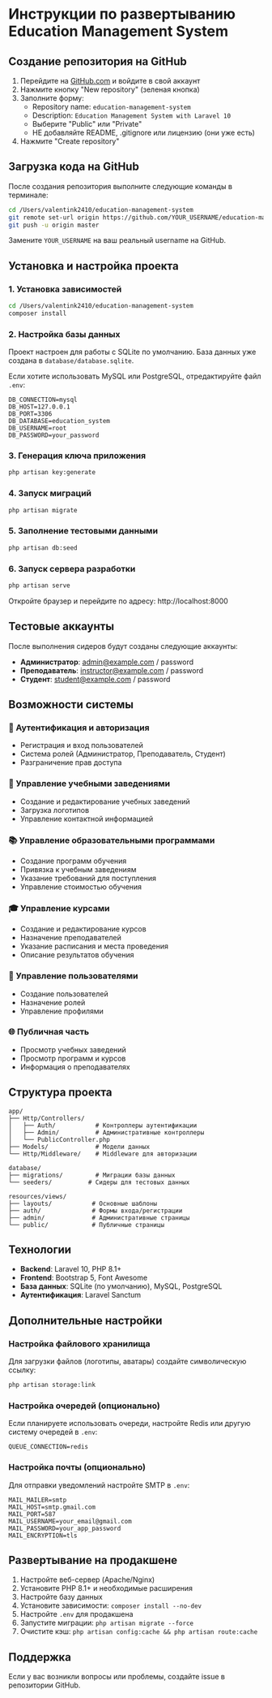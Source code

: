 # Инструкции по развертыванию Education Management System

## Создание репозитория на GitHub

1. Перейдите на [GitHub.com](https://github.com) и войдите в свой аккаунт
2. Нажмите кнопку "New repository" (зеленая кнопка)
3. Заполните форму:
   - Repository name: `education-management-system`
   - Description: `Education Management System with Laravel 10`
   - Выберите "Public" или "Private"
   - НЕ добавляйте README, .gitignore или лицензию (они уже есть)
4. Нажмите "Create repository"

## Загрузка кода на GitHub

После создания репозитория выполните следующие команды в терминале:

```bash
cd /Users/valentink2410/education-management-system
git remote set-url origin https://github.com/YOUR_USERNAME/education-management-system.git
git push -u origin master
```

Замените `YOUR_USERNAME` на ваш реальный username на GitHub.

## Установка и настройка проекта

### 1. Установка зависимостей

```bash
cd /Users/valentink2410/education-management-system
composer install
```

### 2. Настройка базы данных

Проект настроен для работы с SQLite по умолчанию. База данных уже создана в `database/database.sqlite`.

Если хотите использовать MySQL или PostgreSQL, отредактируйте файл `.env`:

```env
DB_CONNECTION=mysql
DB_HOST=127.0.0.1
DB_PORT=3306
DB_DATABASE=education_system
DB_USERNAME=root
DB_PASSWORD=your_password
```

### 3. Генерация ключа приложения

```bash
php artisan key:generate
```

### 4. Запуск миграций

```bash
php artisan migrate
```

### 5. Заполнение тестовыми данными

```bash
php artisan db:seed
```

### 6. Запуск сервера разработки

```bash
php artisan serve
```

Откройте браузер и перейдите по адресу: http://localhost:8000

## Тестовые аккаунты

После выполнения сидеров будут созданы следующие аккаунты:

- **Администратор**: admin@example.com / password
- **Преподаватель**: instructor@example.com / password  
- **Студент**: student@example.com / password

## Возможности системы

### 🔐 Аутентификация и авторизация
- Регистрация и вход пользователей
- Система ролей (Администратор, Преподаватель, Студент)
- Разграничение прав доступа

### 🏫 Управление учебными заведениями
- Создание и редактирование учебных заведений
- Загрузка логотипов
- Управление контактной информацией

### 📚 Управление образовательными программами
- Создание программ обучения
- Привязка к учебным заведениям
- Указание требований для поступления
- Управление стоимостью обучения

### 🎓 Управление курсами
- Создание и редактирование курсов
- Назначение преподавателей
- Указание расписания и места проведения
- Описание результатов обучения

### 👥 Управление пользователями
- Создание пользователей
- Назначение ролей
- Управление профилями

### 🌐 Публичная часть
- Просмотр учебных заведений
- Просмотр программ и курсов
- Информация о преподавателях

## Структура проекта

```
app/
├── Http/Controllers/
│   ├── Auth/           # Контроллеры аутентификации
│   ├── Admin/          # Административные контроллеры
│   └── PublicController.php
├── Models/             # Модели данных
└── Http/Middleware/    # Middleware для авторизации

database/
├── migrations/         # Миграции базы данных
└── seeders/          # Сидеры для тестовых данных

resources/views/
├── layouts/           # Основные шаблоны
├── auth/              # Формы входа/регистрации
├── admin/             # Административные страницы
└── public/            # Публичные страницы
```

## Технологии

- **Backend**: Laravel 10, PHP 8.1+
- **Frontend**: Bootstrap 5, Font Awesome
- **База данных**: SQLite (по умолчанию), MySQL, PostgreSQL
- **Аутентификация**: Laravel Sanctum

## Дополнительные настройки

### Настройка файлового хранилища

Для загрузки файлов (логотипы, аватары) создайте символическую ссылку:

```bash
php artisan storage:link
```

### Настройка очередей (опционально)

Если планируете использовать очереди, настройте Redis или другую систему очередей в `.env`:

```env
QUEUE_CONNECTION=redis
```

### Настройка почты (опционально)

Для отправки уведомлений настройте SMTP в `.env`:

```env
MAIL_MAILER=smtp
MAIL_HOST=smtp.gmail.com
MAIL_PORT=587
MAIL_USERNAME=your_email@gmail.com
MAIL_PASSWORD=your_app_password
MAIL_ENCRYPTION=tls
```

## Развертывание на продакшене

1. Настройте веб-сервер (Apache/Nginx)
2. Установите PHP 8.1+ и необходимые расширения
3. Настройте базу данных
4. Установите зависимости: `composer install --no-dev`
5. Настройте `.env` для продакшена
6. Запустите миграции: `php artisan migrate --force`
7. Очистите кэш: `php artisan config:cache && php artisan route:cache`

## Поддержка

Если у вас возникли вопросы или проблемы, создайте issue в репозитории GitHub.
